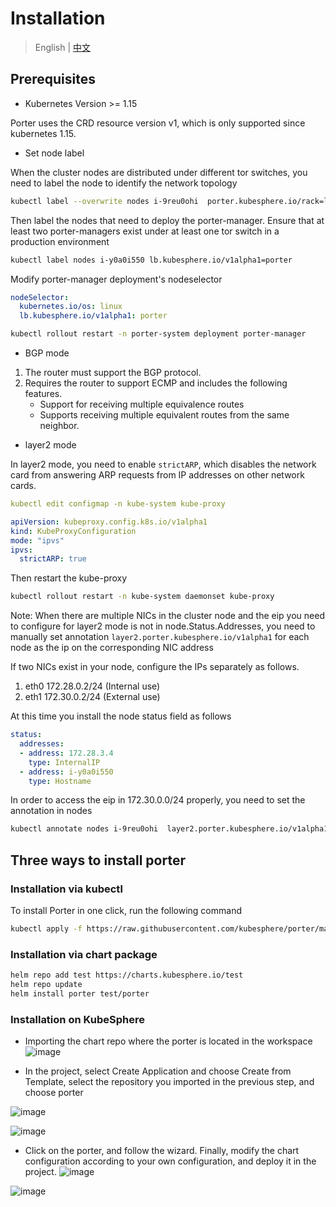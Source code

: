 # Installation

> English | [中文](zh/deploy.md)

## Prerequisites

* Kubernetes Version >= 1.15

Porter uses the CRD resource version v1, which is only supported since kubernetes 1.15.

* Set node label 
  
When the cluster nodes are distributed under different tor switches, you need to label the node to identify the network topology
```bash
kubectl label --overwrite nodes i-9reu0ohi  porter.kubesphere.io/rack=leaf3
```
Then label the nodes that need to deploy the porter-manager. Ensure that at least two porter-managers exist under at least one tor switch in a production environment
```bash
kubectl label nodes i-y0a0i550 lb.kubesphere.io/v1alpha1=porter
```

Modify porter-manager deployment's nodeselector
```yaml
nodeSelector:
  kubernetes.io/os: linux
  lb.kubesphere.io/v1alpha1: porter
```
```bash
kubectl rollout restart -n porter-system deployment porter-manager
```

* BGP mode

1. The router must support the BGP protocol.
2. Requires the router to support ECMP and includes the following features.
    - Support for receiving multiple equivalence routes
    - Supports receiving multiple equivalent routes from the same neighbor.
    
* layer2 mode

In layer2 mode, you need to enable `strictARP`, which disables the network card from answering ARP requests from IP addresses on other network cards.

```yaml
kubectl edit configmap -n kube-system kube-proxy

apiVersion: kubeproxy.config.k8s.io/v1alpha1
kind: KubeProxyConfiguration
mode: "ipvs"
ipvs:
  strictARP: true
```

Then restart the kube-proxy

```bash
kubectl rollout restart -n kube-system daemonset kube-proxy
```

Note: When there are multiple NICs in the cluster node and the eip you need to configure for layer2 mode is not in node.Status.Addresses, you need to manually set annotation `layer2.porter.kubesphere.io/v1alpha1` for each node as the ip on the corresponding NIC address

If two NICs exist in your node, configure the IPs separately as follows.
1. eth0 172.28.0.2/24  (Internal use)
2. eth1 172.30.0.2/24  (External use)

At this time you install the node status field as follows
```yaml
status:
  addresses:
  - address: 172.28.3.4
    type: InternalIP
  - address: i-y0a0i550
    type: Hostname
```
In order to access the eip in 172.30.0.0/24 properly, you need to set the annotation in nodes
```bash
kubectl annotate nodes i-9reu0ohi  layer2.porter.kubesphere.io/v1alpha1="172.30.0.2"
```

## Three ways to install porter

### Installation via kubectl

To install Porter in one click, run the following command

```bash
kubectl apply -f https://raw.githubusercontent.com/kubesphere/porter/master/deploy/porter.yaml
```

### Installation via chart package

```bash 
helm repo add test https://charts.kubesphere.io/test
helm repo update
helm install porter test/porter
```

### Installation on KubeSphere

* Importing the chart repo where the porter is located in the workspace
![image](https://user-images.githubusercontent.com/3678855/100723369-a486b980-33fc-11eb-90bd-9768ec26ebd3.png)

* In the project, select Create Application and choose Create from Template, select the repository you imported in the previous step, and choose porter

![image](https://user-images.githubusercontent.com/3678855/100723664-03e4c980-33fd-11eb-9ffb-7d1488705f3f.png)

![image](https://user-images.githubusercontent.com/3678855/100723740-1f4fd480-33fd-11eb-9fae-07e4be5b1474.png)

*  Click on the porter, and follow the wizard. Finally, modify the chart configuration according to your own configuration, and deploy it in the project.
![image](https://user-images.githubusercontent.com/3678855/100723851-3a224900-33fd-11eb-8d7d-152137e19936.png)

![image](https://user-images.githubusercontent.com/3678855/100723964-532afa00-33fd-11eb-9dcb-d2684f482dd0.png)
